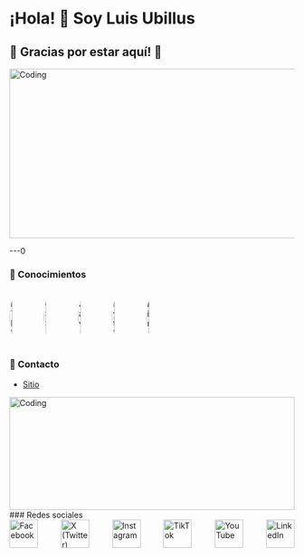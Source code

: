 # ¡Hola! 👋 Soy Luis Ubillus

## 🙌 Gracias por estar aquí!  🙌
<img src="https://i.giphy.com/media/v1.Y2lkPTc5MGI3NjExZTg3YzVzZ3IyOGFoZXV6bWhkcWd3a3V1eXdjb3g0NTh0Z2s5em85MCZlcD12MV9pbnRlcm5hbF9naWZfYnlfaWQmY3Q9Zw/3o7aDfulMGefshaQBW/giphy.gif" alt="Coding" style="width: 800px; height:300px;">



---0

### 📌 Conocimientos
<div style="display: flex; flex-wrap: wrap; gap: 10px;">
  <img src="https://img.shields.io/badge/-HTML-E34F26?logo=html5&logoColor=white" alt="HTML" style="border-radius: 50%; width: 10%; height: 100px;">
  <img src="https://img.shields.io/badge/-CSS-1572B6?logo=css3&logoColor=white" alt="CSS" style="border-radius: 50%; width: 10%; height: 100px;">
  <img src="https://img.shields.io/badge/-JavaScript-F7DF1E?logo=javascript&logoColor=black" alt="JavaScript" style="border-radius: 50%; width: 10%; height: 100px;">
  <img src="https://img.shields.io/badge/-Python-3776AB?logo=python&logoColor=white" alt="Python" style="border-radius: 50%; width: 10%; height: 100px;">
  <img src="https://img.shields.io/badge/-Linux-FCC624?logo=linux&logoColor=black" alt="Linux" style="border-radius: 50%; width: 10%; height: 100px;">
</div>

### 💬 Contacto
- [Sitio](https://github.com/lcue1/)

<div>
<img src="https://i.giphy.com/media/v1.Y2lkPTc5MGI3NjExZDNrOGd6c3R0OWk2dG9yNG56MWNnYzY3Z3BmZW5qdnNxcWdrYzJvcSZlcD12MV9pbnRlcm5hbF9naWZfYnlfaWQmY3Q9Zw/4H3Ii5eLChYul9p7NL/giphy-downsized-large.gif" alt="Coding" style="width: 100%; height:200px;">
</div>
### Redes sociales

<div style="display: flex; justify-content: space-between; gap: 20px; width: 100%; max-width: 600px; margin: 0 auto;">
  <a href="https://www.facebook.com/tuusuario" target="_blank">
    <img src="https://upload.wikimedia.org/wikipedia/commons/5/51/Facebook_f_logo_%282019%29.svg" alt="Facebook" style="width: 50px; height: 50px;">
  </a>
  <a href="https://x.com/tuusuario" target="_blank">
    <img src="https://upload.wikimedia.org/wikipedia/commons/6/60/Twitter_Logo_2021.svg" alt="X (Twitter)" style="width: 50px; height: 50px;">
  </a>
  <a href="https://www.instagram.com/tuusuario" target="_blank">
    <img src="https://upload.wikimedia.org/wikipedia/commons/a/a5/Instagram_icon.png" alt="Instagram" style="width: 50px; height: 50px;">
  </a>
  <a href="https://www.tiktok.com/@tuusuario" target="_blank">
    <img src="https://upload.wikimedia.org/wikipedia/commons/6/69/TikTok_logo_2021.svg" alt="TikTok" style="width: 50px; height: 50px;">
  </a>
  <a href="https://www.youtube.com/c/tuusuario" target="_blank">
    <img src="https://upload.wikimedia.org/wikipedia/commons/4/42/YouTube_icon_%282013-2017%29.png" alt="YouTube" style="width: 50px; height: 50px;">
  </a>
  <a href="https://www.linkedin.com/in/tuusuario" target="_blank">
    <img src="https://upload.wikimedia.org/wikipedia/commons/0/01/LinkedIn_Logo_2013_2019.svg" alt="LinkedIn" style="width: 50px; height: 50px;">
  </a>
</div>

